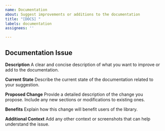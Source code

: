 ```yaml
---
name: Documentation
about: Suggest improvements or additions to the documentation
title: "[DOCS] "
labels: documentation
assignees: ''

---
```


## Documentation Issue

**Description**
A clear and concise description of what you want to improve or add to the documentation.

**Current State**
Describe the current state of the documentation related to your suggestion.

**Proposed Change**
Provide a detailed description of the change you propose. Include any new sections or modifications to existing ones.

**Benefits**
Explain how this change will benefit users of the library.

**Additional Context**
Add any other context or screenshots that can help understand the issue.
